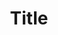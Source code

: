 ---
# Note the bars at the top and bottom of this section! This is a special YAML segment
# called frontmatter. gatsby-transformer-remark parses the YAML here into data fields.

# If you look at a post under /posts/, you will see that the text below this YAML segment
# is rendered as the body of the post. You can leave it blank if you like.

# The folder structure should look like:
#  dealers
#    * dealer-one (this folder)
#      * index.md (this file)
#      * banner.png
#      * image-1.png
#      * image-2.jpg
#      * optional-gif.gif
#      * etc.
#    * dealer-two (this folder)
#      * index.md (this file)
#      * banner.png
#      * image-1.png
#      * image-2.jpg
#      * optional-gif.gif
#      * etc.

# ⚠️ The folder name can be anything you want, but:
#   * it must be URL-friendly (no apostrophes, for instance)
#   * it must be lowecase and use hyphens like the rest of the pages are.

# gatsby-node.js uses this field to determine which template to use
# for generating a page.
# Please do not change this field!
layout: dealer

# the dealer's store's name
title: "Title"

# The dealer's name
dealer: "Dealer's name"

# we're not using this field, but we could use this to distinguish
# dealers that specialize in 2D / 3D art verses dealers that specialize in merchandise
kind: "dealer"

# whether or not the dealer's content is 18+ / NSFW
isAdult: false 

# whether or not the dealer has paid for a premium spot
isPremium: true 

# A short blurb describing the store
description: "Description"

# Keywords for the dealer's store.
# The search engine will use these terms.
# This syntax corresponds to a list.
keywords:
  - "Keyword 1"
  - "Keyword 2"
  - "Keyword 3"

# The URL of the dealer's store or website.
url: "Dealer's website"

# A big image that the website uses as a thumbnail on the dealers page
# and as a hero image on the dealer's individual page.
# The "./" at the start is a shorthand for the current folder / directory.
# You can leave it out if you like.
banner: "./the-image-file-in-the-same-folder-as-this-file.png"

# Images to display below the dealer's info.
images:
  - "./the-image-file-in-the-same-folder-as-this-file-2.png"
  - "./the-image-file-in-the-same-folder-as-this-file-3.png"
  - "./the-image-file-in-the-same-folder-as-this-file-4.png"

# Optional GIFs.
gifs:
  - "./an-optional-gif.gif"

# Social media URLs.
# ⚠️ Use the full URL, not just the username!
# You can fill in as many of these as you like.
social:
  behance: ""
  deviantart: "Dealer's DeviantArt"
  discord: ""
  etsy: ""
  facebook: ""
  furaffinity: "Dealer's FurAffinity"
  github: ""
  instagram: ""
  picarto: "Dealer's Picarto"
  pinterest: ""
  steam: ""
  telegram: ""
  tumblr: ""
  twitch: ""
  twitter: "Dealer's Twitter"
  youtube: ""

# Times when the dealer is streaming / doing a panel.
# times here are based in the 24-hour clock.
# The home page will use these times to display a table
# showing when everyone is streaming.
# You can add and name the days whatever you like - just be sure
# you change the code that references these values!
streaming:
  friday:
    - start: "0:00"
      end: "1:00"
    - start: "2:00"
      end: "3:00"
  saturday:
    - start: "0:00"
      end: "1:00"
    - start: "2:00"
      end: "3:00"
  sunday:
    - start: "13:00"
      end: "14:00"
    - start: "15:00"
      end: "16:00"
---